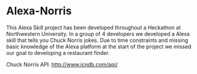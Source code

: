 # Alexa-Norris

This Alexa Skill project has been developed throughout a Heckathon at Northwestern University. In a group of 4 developers we developed a Alexa skill that tells you Chuck Norris jokes. Due to time constraints and missing basic knowledge of the Alexa platform at the start of the project we missed our goal to developing a restaurant finder. 

Chuck Norris API: http://www.icndb.com/api/
